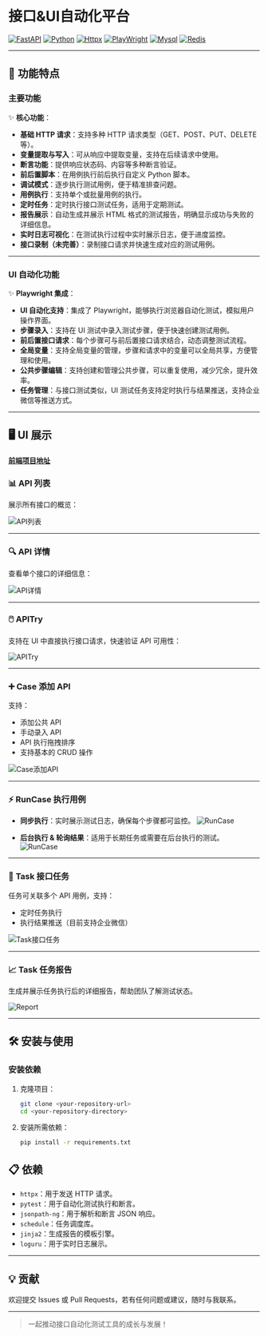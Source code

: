 # 接口&UI自动化平台[![FastAPI](https://img.shields.io/badge/FastAPI-blue)](https://www.python.org/)[![Python](https://img.shields.io/badge/Python-3.12%2B-blue)](https://www.python.org/)[![Httpx](https://img.shields.io/badge/Httpx-blue)](https://www.python-httpx.org/)[![PlayWright](https://img.shields.io/badge/PlayWright-blue)](https://playwright.dev/python/docs/api/class-playwright)[![Mysql](https://img.shields.io/badge/Mysql-blue)]()[![Redis](https://img.shields.io/badge/Redis-blue)]()---## 🚀 功能特点### 主要功能✨ **核心功能**：- **基础 HTTP 请求**：支持多种 HTTP 请求类型（GET、POST、PUT、DELETE 等）。- **变量提取与写入**：可从响应中提取变量，支持在后续请求中使用。- **断言功能**：提供响应状态码、内容等多种断言验证。- **前后置脚本**：在用例执行前后执行自定义 Python 脚本。- **调试模式**：逐步执行测试用例，便于精准排查问题。- **用例执行**：支持单个或批量用例的执行。- **定时任务**：定时执行接口测试任务，适用于定期测试。- **报告展示**：自动生成并展示 HTML 格式的测试报告，明确显示成功与失败的详细信息。- **实时日志可视化**：在测试执行过程中实时展示日志，便于进度监控。- **接口录制（未完善）**：录制接口请求并快速生成对应的测试用例。---### UI 自动化功能✨ **Playwright 集成**：- **UI 自动化支持**：集成了 Playwright，能够执行浏览器自动化测试，模拟用户操作界面。- **步骤录入**：支持在 UI 测试中录入测试步骤，便于快速创建测试用例。- **前后置接口请求**：每个步骤可与前后置接口请求结合，动态调整测试流程。- **全局变量**：支持全局变量的管理，步骤和请求中的变量可以全局共享，方便管理和使用。- **公共步骤编辑**：支持创建和管理公共步骤，可以重复使用，减少冗余，提升效率。- **任务管理**：与接口测试类似，UI 测试任务支持定时执行与结果推送，支持企业微信等推送方式。---## 🖥️ UI 展示#### [前端项目地址](https://github.com/Caoyongqi912/caseHubWeb)### 📊 **API 列表**展示所有接口的概览：![API列表](resource/api.png)---### 🔍 **API 详情**查看单个接口的详细信息：![API详情](resource/detail.png)---### 🖱️ **APITry**支持在 UI 中直接执行接口请求，快速验证 API 可用性：![APITry](resource/try.gif)---### ➕ **Case 添加 API**支持：- 添加公共 API- 手动录入 API- API 执行拖拽排序- 支持基本的 CRUD 操作![Case添加API](resource/caseAdd.gif)---### ⚡ **RunCase 执行用例**- **同步执行**：实时展示测试日志，确保每个步骤都可监控。  ![RunCase](resource/runBySync.gif)  - **后台执行 & 轮询结果**：适用于长期任务或需要在后台执行的测试。  ![RunCase](resource/runByAsync.gif)---### 📅 **Task 接口任务**任务可关联多个 API 用例，支持：- 定时任务执行- 执行结果推送（目前支持企业微信）![Task接口任务](resource/task_detail.png)---### 📈 **Task 任务报告**生成并展示任务执行后的详细报告，帮助团队了解测试状态。![Report](resource/report.png)---## 🛠️ 安装与使用### 安装依赖1. 克隆项目：    ```bash    git clone <your-repository-url>    cd <your-repository-directory>    ```2. 安装所需依赖：    ```bash    pip install -r requirements.txt    ```## 📋 依赖- `httpx`：用于发送 HTTP 请求。- `pytest`：用于自动化测试执行和断言。- `jsonpath-ng`：用于解析和断言 JSON 响应。- `schedule`：任务调度库。- `jinja2`：生成报告的模板引擎。- `loguru`：用于实时日志展示。---## 💡 贡献欢迎提交 Issues 或 Pull Requests，若有任何问题或建议，随时与我联系。---> 一起推动接口自动化测试工具的成长与发展！